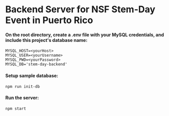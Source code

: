 # Backend Server for NSF Stem-Day Event in Puerto Rico

#### On the root directory, create a .env file with your MySQL credentials, and include this project's database name:
```
MYSQL_HOST=<yourHost>
MYSQL_USER=<yourUsername>
MYSQL_PWD=<yourPassword>
MYSQL_DB='stem-day-backend'
```

#### Setup sample database:
```
npm run init-db
```

#### Run the server:
```
npm start
```